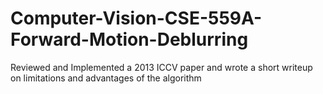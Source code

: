 # Computer-Vision-CSE-559A-Forward-Motion-Deblurring
Reviewed and Implemented a 2013 ICCV paper and wrote a short writeup on limitations and advantages of the algorithm
